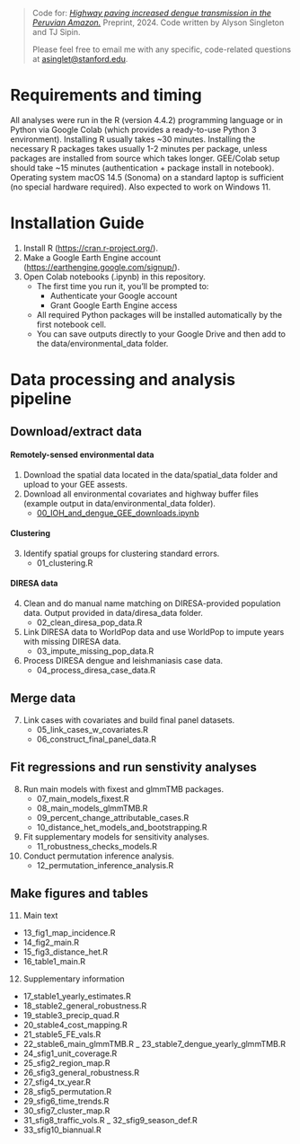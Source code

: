 > Code for: [_Highway paving increased dengue transmission in the Peruvian Amazon._](https://www.medrxiv.org/content/10.1101/2024.11.15.24317406v1) Preprint, 2024. Code written by Alyson Singleton and TJ Sipin.
>
> Please feel free to email me with any specific, code-related questions at asinglet@stanford.edu.

# Requirements and timing
All analyses were run in the R (version 4.4.2) programming language or in Python via Google Colab (which provides a ready-to-use Python 3 environment). Installing R usually takes ~30 minutes. Installing the necessary R packages takes usually 1-2 minutes per package, unless packages are installed from source which takes longer. GEE/Colab setup should take ~15 minutes (authentication + package install in notebook). Operating system macOS 14.5 (Sonoma) on a standard laptop is sufficient (no special hardware required). Also expected to work on Windows 11.

# Installation Guide
1) Install R (https://cran.r-project.org/).
2) Make a Google Earth Engine account (https://earthengine.google.com/signup/).
3) Open Colab notebooks (.ipynb) in this repository.
   - The first time you run it, you’ll be prompted to:
      - Authenticate your Google account
      - Grant Google Earth Engine access
   - All required Python packages will be installed automatically by the first notebook cell.
   - You can save outputs directly to your Google Drive and then add to the data/environmental_data folder.

# Data processing and analysis pipeline

## Download/extract data

#### Remotely-sensed environmental data
1) Download the spatial data located in the data/spatial_data folder and upload to your GEE assests.
2) Download all environmental covariates and highway buffer files (example output in data/environmental_data folder).
   - [00_IOH_and_dengue_GEE_downloads.ipynb](https://colab.research.google.com/drive/1NuFvsgjjnNCU4ZElD4kMuuzfHIACS-fD?usp=sharing)

#### Clustering
3) Identify spatial groups for clustering standard errors.
   - 01_clustering.R 

#### DIRESA data
4) Clean and do manual name matching on DIRESA-provided population data. Output provided in data/diresa_data folder.
   - 02_clean_diresa_pop_data.R 
5) Link DIRESA data to WorldPop data and use WorldPop to impute years with missing DIRESA data.
   - 03_impute_missing_pop_data.R 
6) Process DIRESA dengue and leishmaniasis case data.
   - 04_process_diresa_case_data.R

## Merge data
7) Link cases with covariates and build final panel datasets.
   - 05_link_cases_w_covariates.R
   - 06_construct_final_panel_data.R

## Fit regressions and run senstivity analyses
8) Run main models with fixest and glmmTMB packages.
   - 07_main_models_fixest.R
   - 08_main_models_glmmTMB.R
   - 09_percent_change_attributable_cases.R
   - 10_distance_het_models_and_bootstrapping.R
9) Fit supplementary models for sensitivity analyses.
    - 11_robustness_checks_models.R
10) Conduct permutation inference analysis.
    - 12_permutation_inference_analysis.R

## Make figures and tables
11) Main text
   - 13_fig1_map_incidence.R
   - 14_fig2_main.R
   - 15_fig3_distance_het.R
   - 16_table1_main.R

12) Supplementary information
   - 17_stable1_yearly_estimates.R
   - 18_stable2_general_robustness.R
   - 19_stable3_precip_quad.R
   - 20_stable4_cost_mapping.R
   - 21_stable5_FE_vals.R
   - 22_stable6_main_glmmTMB.R
   _ 23_stable7_dengue_yearly_glmmTMB.R
   - 24_sfig1_unit_coverage.R
   - 25_sfig2_region_map.R
   - 26_sfig3_general_robustness.R
   - 27_sfig4_tx_year.R
   - 28_sfig5_permutation.R
   - 29_sfig6_time_trends.R
   - 30_sfig7_cluster_map.R
   - 31_sfig8_traffic_vols.R
   _ 32_sfig9_season_def.R
   - 33_sfig10_biannual.R
